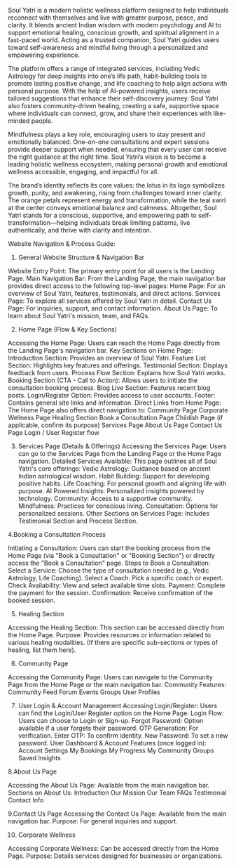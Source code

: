 Soul Yatri is a modern holistic wellness platform designed to help individuals reconnect with themselves and live with greater purpose, peace, and clarity. It blends ancient Indian wisdom with modern psychology and AI to support emotional healing, conscious growth, and spiritual alignment in a fast-paced world. Acting as a trusted companion, Soul Yatri guides users toward self-awareness and mindful living through a personalized and empowering experience.

The platform offers a range of integrated services, including Vedic Astrology for deep insights into one’s life path, habit-building tools to promote lasting positive change, and life coaching to help align actions with personal purpose. With the help of AI-powered insights, users receive tailored suggestions that enhance their self-discovery journey. Soul Yatri also fosters community-driven healing, creating a safe, supportive space where individuals can connect, grow, and share their experiences with like-minded people.

Mindfulness plays a key role, encouraging users to stay present and emotionally balanced. One-on-one consultations and expert sessions provide deeper support when needed, ensuring that every user can receive the right guidance at the right time. Soul Yatri’s vision is to become a leading holistic wellness ecosystem, making personal growth and emotional wellness accessible, engaging, and impactful for all.

The brand’s identity reflects its core values: the lotus in its logo symbolizes growth, purity, and awakening, rising from challenges toward inner clarity. The orange petals represent energy and transformation, while the teal swirl at the center conveys emotional balance and calmness. Altogether, Soul Yatri stands for a conscious, supportive, and empowering path to self-transformation—helping individuals break limiting patterns, live authentically, and thrive with clarity and intention.



Website Navigation & Process Guide: 

1. General Website Structure & Navigation Bar

Website Entry Point: The primary entry point for all users is the Landing Page.
Main Navigation Bar: From the Landing Page, the main navigation bar provides direct access to the following top-level pages:
Home Page: For an overview of Soul Yatri, features, testimonials, and direct actions.
Services Page: To explore all services offered by Soul Yatri in detail.
Contact Us Page: For inquiries, support, and contact information.
About Us Page: To learn about Soul Yatri's mission, team, and FAQs.

2. Home Page (Flow & Key Sections)

Accessing the Home Page: Users can reach the Home Page directly from the Landing Page's navigation bar.
Key Sections on Home Page:
Introduction Section: Provides an overview of Soul Yatri.
Feature List Section: Highlights key features and offerings.
Testimonial Section: Displays feedback from users.
Process Flow Section: Explains how Soul Yatri works.
Booking Section (CTA - Call to Action): Allows users to initiate the consultation booking process.
Blog Live Section: Features recent blog posts.
Login/Register Option: Provides access to user accounts.
Footer: Contains general site links and information.
Direct Links from Home Page: The Home Page also offers direct navigation to:
Community Page 
Corporate Wellness Page 
Healing Section 
Book a Consultation Page 
Childish Page (if applicable, confirm its purpose) 
Services Page 
About Us Page 
Contact Us Page 
Login / User Register flow 

3. Services Page (Details & Offerings)
Accessing the Services Page: Users can go to the Services Page from the Landing Page or the Home Page navigation.
Detailed Services Available: This page outlines all of Soul Yatri's core offerings:
Vedic Astrology: Guidance based on ancient Indian astrological wisdom.
Habit Building: Support for developing positive habits.
Life Coaching: For personal growth and aligning life with purpose.
AI Powered Insights: Personalized insights powered by technology.
Community: Access to a supportive community.
Mindfulness: Practices for conscious living.
Consultation: Options for personalized sessions.
Other Sections on Services Page: Includes Testimonial Section and Process Section.

4.Booking a Consultation Process

Initiating a Consultation: Users can start the booking process from the Home Page (via "Book a Consultation" or "Booking Section") or directly access the "Book a Consultation" page.
Steps to Book a Consultation:
Select a Service: Choose the type of consultation needed (e.g., Vedic Astrology, Life Coaching).
Select a Coach: Pick a specific coach or expert.
Check Availability: View and select available time slots.
Payment: Complete the payment for the session.
Confirmation: Receive confirmation of the booked session.

5. Healing Section

Accessing the Healing Section: This section can be accessed directly from the Home Page.
Purpose: Provides resources or information related to various healing modalities. (If there are specific sub-sections or types of healing, list them here).

6. Community Page

Accessing the Community Page: Users can navigate to the Community Page from the Home Page or the main navigation bar.
Community Features:
Community Feed 
Forum 
Events 
Groups 
User Profiles

7. User Login & Account Management
Accessing Login/Register: Users can find the Login/User Register option on the Home Page.
Login Flow:
Users can choose to Login or Sign-up.
Forgot Password: Option available if a user forgets their password.
OTP Generation: For verification.
Enter OTP: To confirm identity.
New Password: To set a new password.
User Dashboard & Account Features (once logged in):
Account Settings 
My Bookings 
My Progress 
My Community Groups 
Saved Insights 

8.About Us Page

Accessing the About Us Page: Available from the main navigation bar.
Sections on About Us:
Introduction 
Our Mission 
Our Team 
FAQs 
Testimonial 
Contact Info

9.Contact Us Page
Accessing the Contact Us Page: Available from the main navigation bar.
Purpose: For general inquiries and support. 

10. Corporate Wellness

Accessing Corporate Wellness: Can be accessed directly from the Home Page.
Purpose: Details services designed for businesses or organizations.
